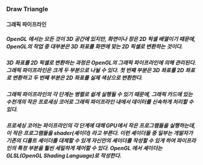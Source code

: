 ### Draw Triangle

#### 그래픽 파이프라인

##### OpenGL 에서는 모든 것이 3D 공간에 있지만, 화면이나 창은 2D 픽셀 배열이기 때문에, OpenGL의 작업 중 대부분은 3D 좌표를 화면에 맞는 2D 픽셀로 변환하는 것이다.

##### 3D 좌표를 2D 픽셀로 변환하는 과정은 OpenGL의 그래픽 파이프라인에 의해 관리된다. 그래픽 파이프라인은 크게 두 부분으로 나뉠 수 있다. 첫 번째 부분은 3D 좌표를 2D 좌표로 변환하고 두 번째 부분은 2D 좌표를 실제 색상으로 변환한다.

##### 그래픽 파이프라인의 각 단계는 병렬로 쉽게 실행될 수 있기 때문에, 그래픽 카드에 있는 수천개의 작은 프로세싱 코어로 그래픽 파이프라인 내에서 데이터를 신속하게 처리할 수 있다.

##### 프로세싱 코어는 파이프라인의 각 단계에 대해 GPU에서 작은 프로그램들을 실행하는데, 이 작은 프로그램들을 *shader(셰이더)* 라고 부른다. 이런 셰이더들 중 일부는 개발자가 기존의 디폴트 셰이더를 대체할 수 있게 자신만의 셰이더를 작성할 수 있게 하여 파이프라인의 특정 부분을 훨씬 세밀하게 제어할 수 있다. OpenGL 에서 셰이더는 GLSL(OpenGL Shading Language)로 작성한다.




